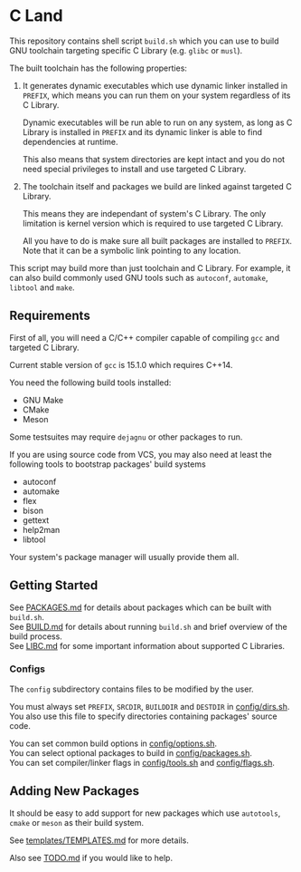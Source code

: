 # C Land

This repository contains shell script `build.sh` which you can use to build
GNU toolchain targeting specific C Library (e.g. `glibc` or `musl`).

The built toolchain has the following properties:

1. It generates dynamic executables which use dynamic linker installed in
   `PREFIX`, which means you can run them on your system regardless of its
   C Library.

   Dynamic executables will be run able to run on any system, as long as
   C Library is installed in `PREFIX` and its dynamic linker is able to find
   dependencies at runtime.

   This also means that system directories are kept intact and you do not need
   special privileges to install and use targeted C Library.

2. The toolchain itself and packages we build are linked against targeted
   C Library.

   This means they are independant of system's C Library.
   The only limitation is kernel version which is required to use targeted
   C Library.

   All you have to do is make sure all built packages are installed to `PREFIX`.
   Note that it can be a symbolic link pointing to any location.

This script may build more than just toolchain and C Library.
For example, it can also build commonly used GNU tools such as `autoconf`,
`automake`, `libtool` and `make`.

## Requirements

First of all, you will need a C/C++ compiler capable of compiling `gcc` and
targeted C Library.

Current stable version of `gcc` is 15.1.0 which requires C++14.

You need the following build tools installed:

- GNU Make
- CMake
- Meson

Some testsuites may require `dejagnu` or other packages to run.

If you are using source code from VCS, you may also need at least the following
tools to bootstrap packages' build systems

- autoconf
- automake
- flex
- bison
- gettext
- help2man
- libtool

Your system's package manager will usually provide them all.

## Getting Started

See [PACKAGES.md](/PACKAGES.md) for details about packages which can be built
with `build.sh`.  
See [BUILD.md](/BUILD.md) for details about running `build.sh` and brief
overview of the build process.  
See [LIBC.md](/LIBC.md) for some important information about supported
C Libraries.

### Configs

The `config` subdirectory contains files to be modified by the user.

You must always set `PREFIX`, `SRCDIR`, `BUILDDIR` and `DESTDIR` in
[config/dirs.sh](/config/dirs.sh).  
You also use this file to specify directories containing packages' source code.

You can set common build options in [config/options.sh](/config/options.sh).  
You can select optional packages to build in [config/packages.sh](/config/packages.sh).  
You can set compiler/linker flags in [config/tools.sh](/config/tools.sh) and
[config/flags.sh](/config/flags.sh).

## Adding New Packages

It should be easy to add support for new packages which use `autotools`,
`cmake` or `meson` as their build system.

See [templates/TEMPLATES.md](/templates/TEMPLATES.md) for more details.

Also see [TODO.md](/TODO.md) if you would like to help.

